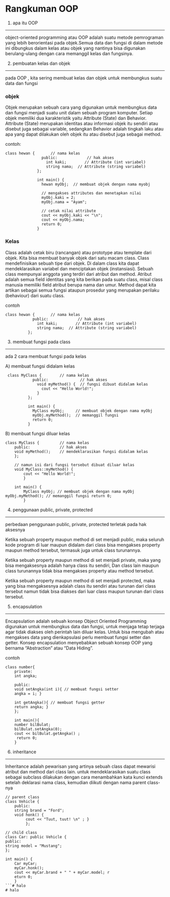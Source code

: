 Rangkuman OOP
=============

1) apa itu OOP
--------------

object-oriented programming atau OOP adalah suatu metode pemrograman yang lebih berorientasi pada objek.Semua data dan fungsi di dalam metode ini dibungkus dalam kelas atau objek yang nantinya bisa digunakan berulang-ulang dengan cara memanggil kelas dan fungsinya.

2) pembuatan kelas dan objek
----------------------------

pada OOP , kita sering membuat kelas dan objek untuk membungkus suatu data dan fungsi

### objek

Objek merupakan sebuah cara yang digunakan untuk membungkus data dan fungsi menjadi suatu unit dalam sebuah program komputer. Setiap objek memiliki dua karakteristik yaitu Attribute (State) dan Behavior. Attribute (State) merupakan identitas atau informasi objek itu sendiri atau disebut juga sebagai variable, sedangkan Behavior adalah tingkah laku atau apa yang dapat dilakukan oleh objek itu atau disebut juga sebagai method.

contoh:

```
class hewan {       // nama kelas
                public:             // hak akses
                  int kaki;        // Attribute (int variabel)
                  string nama;  // Attribute (string variabel)
              };
              
              int main() {
                hewan myObj;  // membuat objek dengan nama myobj
              
                // mengakses attributes dan menetapkan nilai
                myObj.kaki = 2; 
                myObj.nama = "Ayam";
              
                // cetak nilai attribute
                cout << myObj.kaki << "\n";
                cout << myObj.nama;
                return 0;
              }
```

### Kelas

Class adalah cetak biru (rancangan) atau prototype atau template dari objek. Kita bisa membuat banyak objek dari satu macam class. Class mendefinisikan sebuah tipe dari objek. Di dalam class kita dapat mendeklarasikan variabel dan menciptakan objek (instansiasi). Sebuah class mempunyai anggota yang terdiri dari atribut dan method. Atribut adalah semua field identitas yang kita berikan pada suatu class, misal class manusia memiliki field atribut berupa nama dan umur. Method dapat kita artikan sebagai semua fungsi ataupun prosedur yang merupakan perilaku (behaviour) dari suatu class.

contoh


```
class hewan {       // nama kelas
            public:             // hak akses
              int kaki;        // Attribute (int variabel)
              string nama;  // Attribute (string variabel)
          };
```

3) membuat fungsi pada class
----------------------------

ada 2 cara membuat fungsi pada kelas

A) membuat fungsi didalam kelas

```
 class MyClass {        // nama kelas
            public:              // hak akses
              void myMethod() {  // fungsi dibuat didalam kelas
                cout << "Hello World!";
              }
          };
          
          int main() { 
            MyClass myObj;     // membuat objek dengan nama myObj
            myObj.myMethod();  // memanggil fungsi
            return 0;
          }
```

B) membuat fungsi diluar kelas

```
class MyClass {         // nama kelas 
    public:             // hak akses 
    void myMethod();    // mendeklarasikan fungsi didalam kelas 
    }; 

    // namun isi dari fungsi tersebut dibuat diluar kelas 
    void MyClass::myMethod() {
        cout << "Hello World!"; 
        } 
    
    int main() { 
        MyClass myObj; // membuat objek dengan nama myObj myObj.myMethod(); // memanggil fungsi return 0; 
        }
```

4) penggunaan public, private, protected
----------------------------------------

perbedaan penggunaan public, private, protected terletak pada hak aksesnya

Ketika sebuah property maupun method di set menjadi public, maka seluruh kode program di luar maupun didalam dari class bisa mengakses property maupun method tersebut, termasuk juga untuk class turunannya.

Ketika sebuah property maupun method di set menjadi private, maka yang bisa mengaksesnya adalah hanya class itu sendiri, Dan class lain maupun class turunannya tidak bisa mengakses property atau method tersebut.

Ketika sebuah property maupun method di set menjadi protected, maka yang bisa mengaksesnya adalah class itu sendiri atau turunan dari class tersebut namun tidak bisa diakses dari luar class maupun turunan dari class tersebut.

5) encapsulation
----------------

Encapsulation adalah sebuah konsep Object Oriented Programming digunakan untuk membungkus data dan fungsi, untuk menjaga tetap terjaga agar tidak diakses oleh perintah lain diluar kelas. Untuk bisa mengubah atau mengakses data yang dienkapsulasi perlu membuat fungsi setter dan getter. Konsep encapsulation menyebabkan sebuah konsep OOP yang bernama “Abstraction” atau “Data Hiding”.

contoh

```
class number{ 
    private: 
    int angka; 

    public: 
    void setAngka(int i){ // membuat fungsi setter 
    angka = i; } 
    
    int getAngka(){ // membuat fungsi getter 
    return angka; } 
    }; 

    int main(){ 
    number bilBulat;
    bilBulat.setAngka(0); 
    cout << bilBulat.getAngka() ;
     return 0; 
    }
```

6) inheritance
--------------

Inheritance adalah pewarisan yang artinya sebuah class dapat mewarisi atribut dan method dari class lain. untuk mendeklarasikan suatu class sebagai subclass dilakukan dengan cara menambahkan kata kunci extends setelah deklarasi nama class, kemudian diikuti dengan nama parent class-nya

```
// parent class 
class Vehicle { 
    public: 
    string brand = "Ford"; 
    void honk() {
         cout << "Tuut, tuut! \n" ; } 
         }; 

// child class 
class Car: public Vehicle { 
public: 
string model = "Mustang"; 
}; 
            
int main() {
    Car myCar; 
    myCar.honk(); 
    cout << myCar.brand + " " + myCar.model; r
    eturn 0; 
    }
```# halo
# halo
